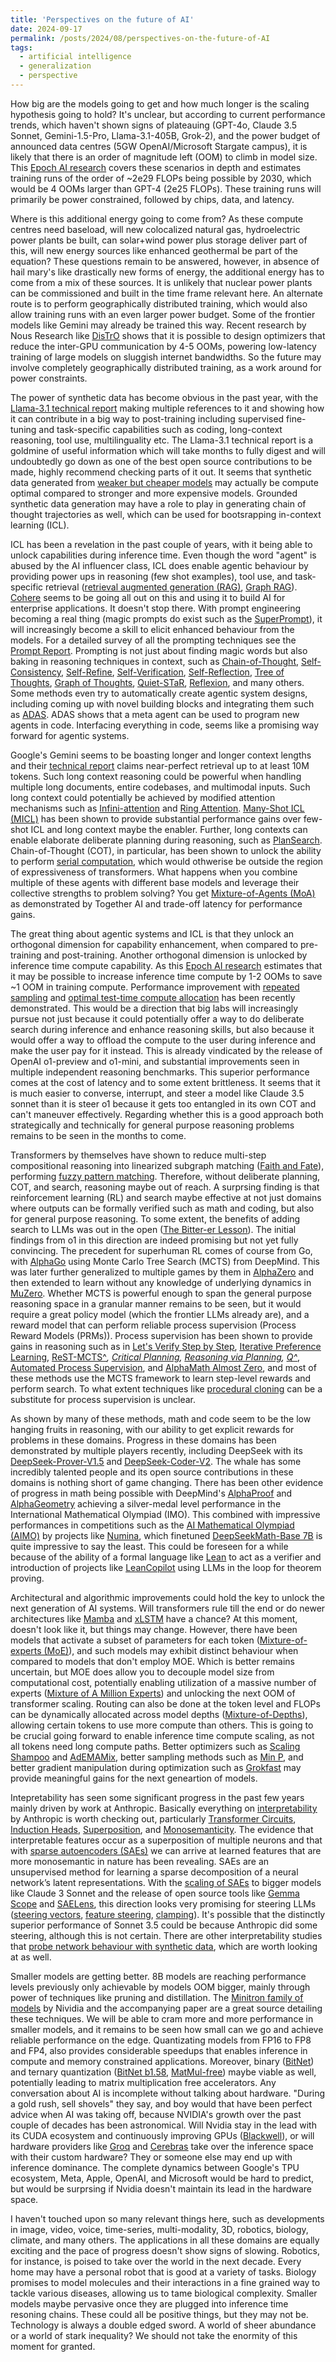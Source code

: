 ```yaml
---
title: 'Perspectives on the future of AI'
date: 2024-09-17
permalink: /posts/2024/08/perspectives-on-the-future-of-AI
tags:
  - artificial intelligence 
  - generalization 
  - perspective 
---
```


How big are the models going to get and how much longer is the scaling hypothesis going to hold? It's unclear, but according to current performance trends, which haven't shown signs of plateauing (GPT-4o, Claude 3.5 Sonnet, Gemini-1.5-Pro, Llama-3.1-405B, Grok-2), and the power budget of announced data centres (5GW OpenAI/Microsoft Stargate campus), it is likely that there is an order of magnitude left (OOM) to climb in model size. This <a href="https://epochai.org/blog/can-ai-scaling-continue-through-2030"><u>Epoch AI research</u></a> covers these scenarios in depth and estimates training runs of the order of ~2e29 FLOPs being possible by 2030, which would be 4 OOMs larger than GPT-4 (2e25 FLOPs). These training runs will primarily be power constrained, followed by chips, data, and latency. 

Where is this additional energy going to come from? As these compute centres need baseload, will new colocalized natural gas, hydroelectric power plants be built, can solar+wind power plus storage deliver part of this, will new energy sources like enhanced geothermal be part of the equation? These questions remain to be answered, however, in absence of hail mary's like drastically new forms of energy, the additional energy has to come from a mix of these sources. It is unlikely that nuclear power plants can be commissioned and built in the time frame relevant here. An alternate route is to perform geographically distributed training, which would also allow training runs with an even larger power budget. Some of the frontier models like Gemini may already be trained this way. Recent research by Nous Research like <a href="https://raw.githubusercontent.com/NousResearch/DisTrO/main/A_Preliminary_Report_on_DisTrO.pdf"><u>DisTrO</u></a> shows that it is possible to design optimizers that reduce the inter-GPU communication by 4-5 OOMs, powering low-latency training of large models on sluggish internet bandwidths. So the future may involve completely geographically distributed training, as a work around for power constraints. 

The power of synthetic data has become obvious in the past year, with the <a href="https://arxiv.org/abs/2407.21783"><u>Llama-3.1 technical report</u></a> making multiple references to it and showing how it can contribute in a big way to post-training including supervised fine-tuning and task-specific capabilities such as coding, long-context reasoning, tool use, multilinguality etc. The Llama-3.1 technical report is a goldmine of useful information which will take months to fully digest and will undoubtedly go down as one of the best open source contributions to be made, highly recommend checking parts of it out. It seems that synthetic data generated from <a href="https://www.arxiv.org/abs/2408.16737"><u>weaker but cheaper models</u></a> may actually be compute optimal compared to stronger and more expensive models. Grounded synthetic data generation may have a role to play in generating chain of thought trajectories as well, which can be used for bootsrapping in-context learning (ICL). 

ICL has been a revelation in the past couple of years, with it being able to unlock capabilities during inference time. Even though the word "agent" is abused by the AI influencer class, ICL does enable agentic behaviour by providing power ups in reasoning (few shot examples), tool use, and task-specific retrieval (<a href="https://arxiv.org/abs/2005.11401"><u>retrieval augmented generation (RAG)</u></a>, <a href="https://arxiv.org/abs/2404.16130"><u>Graph RAG</u></a>). <a href="https://github.com/cohere-ai/cohere-toolkit"><u>Cohere</u></a> seems to be going all out on this and using it to build AI for enterprise applications. It doesn't stop there. With prompt engineering becoming a real thing (magic prompts do exist such as the <a href="https://github.com/NeoVertex1/SuperPrompt"><u>SuperPrompt</u></a>), it will increasingly become a skill to elicit enhanced behaviour from the models. For a detailed survey of all the prompting techniques see the <a href="https://trigaten.github.io/Prompt_Survey_Site"><u>Prompt Report</u></a>. Prompting is not just about finding magic words but also baking in reasoning techniques in context, such as <a href="https://arxiv.org/abs/2201.11903"><u>Chain-of-Thought</u></a>, <a href="https://arxiv.org/abs/2203.11171"><u>Self-Consistency</u></a>, <a href="https://arxiv.org/abs/2303.17651"><u>Self-Refine</u></a>, <a href="https://arxiv.org/abs/2212.09561"><u>Self-Verification</u></a>, <a href="https://arxiv.org/abs/2405.06682"><u>Self-Reflection</u></a>, <a href="https://arxiv.org/abs/2305.10601"><u>Tree of Thoughts</u></a>, <a href="https://arxiv.org/abs/2308.09687"><u>Graph of Thoughts</u></a>, <a href="https://arxiv.org/abs/2403.09629"><u>Quiet-STaR</u></a>, <a href="https://arxiv.org/abs/2303.11366"><u>Reflexion</u></a>, and many others. Some methods even try to automatically create agentic system designs, including coming up with novel building blocks and integrating them such as <a href="https://arxiv.org/pdf/2408.08435"><u>ADAS</u></a>. ADAS shows that a meta agent can be used to program new agents in code. Interfacing everything in code, seems like a promising way forward for agentic systems. 

Google's Gemini seems to be boasting longer and longer context lengths and their <a href="https://arxiv.org/abs/2403.05530"><u>technical report</u></a> claims near-perfect retrieval up to at least 10M tokens. Such long context reasoning could be powerful when handling multiple long documents, entire codebases, and multimodal inputs. Such long context could potentially be achieved by modified attention mechanisms such as <a href="https://arxiv.org/abs/2404.07143"><u>Infini-attention</u></a> and <a href="https://arxiv.org/abs/2310.01889"><u>Ring Attention</u></a>. <a href="https://arxiv.org/abs/2404.11018"><u>Many-Shot ICL (MICL)</u></a> has been shown to provide substantial performance gains over few-shot ICL and long context maybe the enabler. Further, long contexts can enable elaborate deliberate planning during reasoning, such as <a href="https://arxiv.org/abs/2409.03733"><u>PlanSearch</u></a>. Chain-of-Thought (COT), in particular, has been shown to unlock the ability to perform <a href="https://arxiv.org/abs/2402.12875"><u>serial computation</u></a>, which would othwerise be outside the region of expressiveness of transformers. What happens when you combine multiple of these agents with different base models and leverage their collective strengths to problem solving? You get <a href="https://arxiv.org/abs/2406.04692"><u>Mixture-of-Agents (MoA)</u></a> as demonstrated by Together AI and trade-off latency for performance gains.       

The great thing about agentic systems and ICL is that they unlock an orthogonal dimension for capability enhancement, when compared to pre-training and post-training. Another orthogonal dimension is unlocked by inference time compute capability. As this <a href="https://epochai.org/blog/trading-off-compute-in-training-and-inference"><u>Epoch AI research</u></a> estimates that it may be possible to increase inference time compute by 1-2 OOMs to save ~1 OOM in training compute. Performance improvement with <a href="https://arxiv.org/abs/2407.21787"><u>repeated sampling</u></a> and <a href="https://arxiv.org/abs/2408.03314"><u>optimal test-time compute allocation</u></a> has been recently demonstrated. This would be a direction that big labs will increasingly pursue not just because it could potentially offer a way to do deliberate search during inference and enhance reasoning skills, but also because it would offer a way to offload the compute to the user during inference and make the user pay for it instead. This is already vindicated by the release of OpenAI o1-preview and o1-mini, and substantial improvements seen in multiple independent reasoning benchmarks. This superior performance comes at the cost of latency and to some extent brittleness. It seems that it is much easier to converse, interrupt, and steer a model like Claude 3.5 sonnet than it is steer o1 because it gets too entangled in its own COT and can't maneuver effectively. Regarding whether this is a good approach both strategically and technically for general purpose reasoning problems remains to be seen in the months to come. 

Transformers by themselves have shown to reduce multi-step compositional reasoning into linearized subgraph matching (<a href="https://arxiv.org/abs/2305.18654"><u>Faith and Fate</u></a>), performing <a href="https://www.answer.ai/posts/2024-07-25-transformers-as-matchers.html"><u>fuzzy pattern matching</u></a>. Therefore, without deliberate planning, COT, and search, reasoning maybe out of reach. A surprsing finding is that reinforcement learning (RL) and search maybe effective at not just domains where outputs can be formally verified such as math and coding, but also for general purpose reasoning. To some extent, the benefits of adding search to LLMs was out in the open (<a href="https://yellow-apartment-148.notion.site/AI-Search-The-Bitter-er-Lesson-44c11acd27294f4495c3de778cd09c8d"><u>The Bitter-er Lesson</u></a>). The initial findings from o1 in this direction are indeed promising but not yet fully convincing. The precedent for superhuman RL comes of course from Go, with <a href="https://www.nature.com/articles/nature16961"><u>AlphaGo</u></a> using Monte Carlo Tree Search (MCTS) from DeepMind. This was later further generalized to multiple games by them in <a href="https://arxiv.org/abs/1712.01815"><u>AlphaZero</u></a> and then extended to learn without any knowledge of underlying dynamics in <a href="https://www.nature.com/articles/s41586-020-03051-4"><u>MuZero</u></a>. Whether MCTS is powerful enough to span the general purpose reasoning space in a granular manner remains to be seen, but it would require a great policy model (which the frontier LLMs already are), and a reward model that can perform reliable process supervision (Process Reward Models (PRMs)). Process supervision has been shown to provide gains in reasoning such as in <a href="https://arxiv.org/abs/2305.20050"><u>Let's Verify Step by Step</u></a>, <a href="https://arxiv.org/abs/2405.00451"><u>Iterative Preference Learning</u></a>, <a href="https://arxiv.org/abs/2406.03816"><u>ReST-MCTS^*</u></a>, <a href="https://arxiv.org/abs/2409.08642"><u>Critical Planning</u></a>, <a href="https://arxiv.org/abs/2305.14992"><u>Reasoning via Planning</u></a>, <a href="https://arxiv.org/abs/2406.14283"><u>Q^*</u></a>, <a href="https://arxiv.org/abs/2406.06592"><u>Automated Process Supervision</u></a>, and <a href="https://arxiv.org/abs/2405.03553"><u>AlphaMath Almost Zero</u></a>, and most of these methods use the MCTS framework to learn step-level rewards and perform search. To what extent techniques like <a href="https://arxiv.org/abs/2205.10816"><u>procedural cloning</u></a> can be a substitute for process supervision is unclear.  

As shown by many of these methods, math and code seem to be the low hanging fruits in reasoning, with our ability to get explicit rewards for problems in these domains. Progress in these domains has been demonstrated by multiple players recently, including DeepSeek with its <a href="https://www.arxiv.org/abs/2408.08152"><u>DeepSeek-Prover-V1.5</u></a> and <a href="https://arxiv.org/abs/2406.11931"><u>DeepSeek-Coder-V2</u></a>. The whale has some incredibly talented people and its open source contributions in these domains is nothing short of game changing. There has been other evidence of progress in math being possible with DeepMind's <a href="https://deepmind.google/discover/blog/ai-solves-imo-problems-at-silver-medal-level"><u>AlphaProof</u></a> and <a href="https://www.nature.com/articles/s41586-023-06747-5"><u>AlphaGeometry</u></a> achieving a silver-medal level performance in the International Mathematical Olympiad (IMO). This combined with impressive performances in competitions such as the <a href="https://www.kaggle.com/competitions/ai-mathematical-olympiad-prize"><u>AI Mathematical Olympiad (AIMO)</u></a> by projects like <a href="https://github.com/project-numina/aimo-progress-prize"><u>Numina</u></a>, which finetuned <a href="https://huggingface.co/deepseek-ai/deepseek-math-7b-base"><u>DeepSeekMath-Base 7B</u></a> is quite impressive to say the least. This could be foreseen for a while because of the ability of a formal language like <a href="https://lean-lang.org"><u>Lean</u></a> to act as a verifier and introduction of projects like <a href="https://github.com/lean-dojo/LeanCopilot"><u>LeanCopilot</u></a> using LLMs in the loop for theorem proving.

Architectural and algorithmic improvements could hold the key to unlock the next generation of AI systems. Will transformers rule till the end or do newer architectures like <a href="https://arxiv.org/abs/2312.00752"><u>Mamba</u></a> and <a href="https://arxiv.org/abs/2405.04517"><u>xLSTM</u></a> have a chance? At this moment, doesn't look like it, but things may change. However, there have been models that activate a subset of parameters for each token (<a href="https://arxiv.org/abs/2406.18219"><u>Mixture-of-experts (MoE)</u></a>), and such models may exhibit distinct behaviour when compared to models that don't employ MOE. Which is better remains uncertain, but MOE does allow you to decouple model size from computational cost, potentially enabling utilization of a massive number of experts (<a href="https://arxiv.org/abs/2407.04153"><u>Mixture of A Million Experts</u></a>) and unlocking the next OOM of transformer scaling. Routing can also be done at the token level and FLOPs can be dynamically allocated  across model depths (<a href="https://arxiv.org/abs/2404.02258"><u>Mixture-of-Depths</u></a>), allowing certain tokens to use more compute than others. This is going to be crucial going forward to enable inference time compute scaling, as not all tokens need long compute paths. Better optimizers such as <a href="https://arxiv.org/pdf/2002.09018"><u>Scaling Shampoo</u></a> and <a href="https://arxiv.org/abs/2409.03137"><u>AdEMAMix</u></a>, better sampling methods such as <a href="https://arxiv.org/abs/2407.01082"><u>Min P</u></a>, and better gradient manipulation during optimization such as <a href="https://arxiv.org/abs/2405.20233"><u>Grokfast</u></a> may provide meaningful gains for the next geneartion of models. 

Intepretability has seen some significant progress in the past few years mainly driven by work at Anthropic. Basically everything on <a href="https://www.anthropic.com/research#interpretability"><u>interpretability</u></a> by Anthropic is worth checking out, particularly <a href="https://transformer-circuits.pub/2021/framework/index.html"><u>Transformer Circuits</u></a>, <a href="https://transformer-circuits.pub/2022/in-context-learning-and-induction-heads/index.html"><u>Induction Heads</u></a>, <a href="https://transformer-circuits.pub/2022/toy_model/index.html"><u>Superposition</u></a>, and <a href="https://transformer-circuits.pub/2023/monosemantic-features"><u>Monosemanticity</u></a>. The evidence that interpretable features occur as a superposition of multiple neurons and that with <a href="https://arxiv.org/abs/2309.08600"><u>sparse autoencoders (SAEs)</u></a> we can arrive at learned features that are more monosemantic in nature has been revealing. SAEs are an unsupervised method for learning a sparse decomposition of a neural network’s latent representations. With the <a href="https://transformer-circuits.pub/2024/scaling-monosemanticity/"><u>scaling of SAEs</u></a> to bigger models like Claude 3 Sonnet and the release of open source tools like <a href="https://arxiv.org/abs/2408.05147"><u>Gemma Scope</u></a> and <a href="https://github.com/jbloomAus/SAELens"><u>SAELens</u></a>, this direction looks very promising for steering LLMs (<a href="https://arxiv.org/abs/2308.10248"><u>steering vectors</u></a>, <a href="https://www.alignmentforum.org/posts/C5KAZQib3bzzpeyrg/progress-update-1"><u>feature steering</u></a>, <a href="https://transformer-circuits.pub/2024/scaling-monosemanticity/index.html"><u>clamping</u></a>). It's possible that the distinctly superior performance of Sonnet 3.5 could be because Anthropic did some steering, although this is not certain. There are other interpretability studies that <a href="https://www.arxiv.org/abs/2408.16293"><u>probe network behaviour with synthetic data</u></a>, which are worth looking at as well.                   

Smaller models are getting better. 8B models are reaching performance levels previously only achievable by models OOM bigger, mainly through power of techniques like pruning and distillation. The <a href="https://www.arxiv.org/abs/2407.14679"><u>Minitron family of models</u></a> by Nividia and the accompanying paper are a great source detailing these techniques. We will be able to cram more and more performance in smaller models, and it remains to be seen how small can we go and achieve reliable performance on the edge. Quantizating models from FP16 to FP8 and FP4, also provides considerable speedups that enables inference in compute and memory constrained applications. Moreover, binary (<a href="https://arxiv.org/abs/2310.11453"><u>BitNet</u></a>) and ternary quantization (<a href="https://arxiv.org/abs/2402.17764"><u>BitNet b1.58</u></a>, <a href="https://arxiv.org/abs/2406.02528"><u>MatMul-free</u></a>) maybe viable as well, potentially leading to matrix multiplication free accelerators. Any conversation about AI is incomplete without talking about hardware. "During a gold rush, sell shovels" they say, and boy would that have been perfect advice when AI was taking off, because NVIDIA's growth over the past couple of decades has been astronomical. Will Nvidia stay in the lead with its CUDA ecosystem and continuously improving GPUs (<a href="https://nvidianews.nvidia.com/news/nvidia-blackwell-platform-arrives-to-power-a-new-era-of-computing"><u>Blackwell</u></a>), or will hardware providers like <a href="https://groq.com/"><u>Groq</u></a> and <a href="https://cerebras.ai/"><u>Cerebras</u></a> take over the inference space with their custom hardware? They or someone else may end up with inference dominance. The complete dynamics between Google's TPU ecosystem, Meta, Apple, OpenAI, and Microsoft would be hard to predict, but would be surprsing if Nvidia doesn't maintain its lead in the hardware space. 

I haven't touched upon so many relevant things here, such as developments in image, video, voice, time-series, multi-modality, 3D, robotics, biology, climate, and many others. The applications in all these domains are equally exciting and the pace of progress doesn't show signs of slowing. Robotics, for instance, is poised to take over the world in the next decade. Every home may have a personal robot that is good at a variety of tasks. Biology promises to model molecules and their interactions in a fine grained way to tackle various diseases, allowing us to tame biological complexity. Smaller models maybe pervasive once they are plugged into inference time resoning chains. These could all be positive things, but they may not be. Technology is always a double edged sword. A world of sheer abundance or a world of stark inequality? We should not take the enormity of this moment for granted.     
